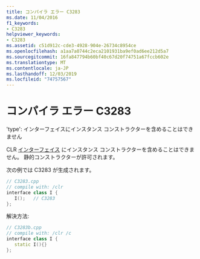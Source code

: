 ```yaml
---
title: コンパイラ エラー C3283
ms.date: 11/04/2016
f1_keywords:
- C3283
helpviewer_keywords:
- C3283
ms.assetid: c51d912c-cde3-4928-904e-26734c8954ce
ms.openlocfilehash: a1aa7a0744c2eca2101931ba9ef0ad6ee212d5a7
ms.sourcegitcommit: 16fa847794b60bf40c67d20f74751a67fccb602e
ms.translationtype: MT
ms.contentlocale: ja-JP
ms.lasthandoff: 12/03/2019
ms.locfileid: "74757567"
---
```

# <a name="compiler-error-c3283"></a>コンパイラ エラー C3283

'type': インターフェイスにインスタンス コンストラクターを含めることはできません

CLR [インターフェイス](../../extensions/interface-class-cpp-component-extensions.md) にインスタンス コンストラクターを含めることはできません。  静的コンストラクターが許可されます。

次の例では C3283 が生成されます。

```cpp
// C3283.cpp
// compile with: /clr
interface class I {
   I();   // C3283
};
```

解決方法:

```cpp
// C3283b.cpp
// compile with: /clr /c
interface class I {
   static I(){}
};
```
